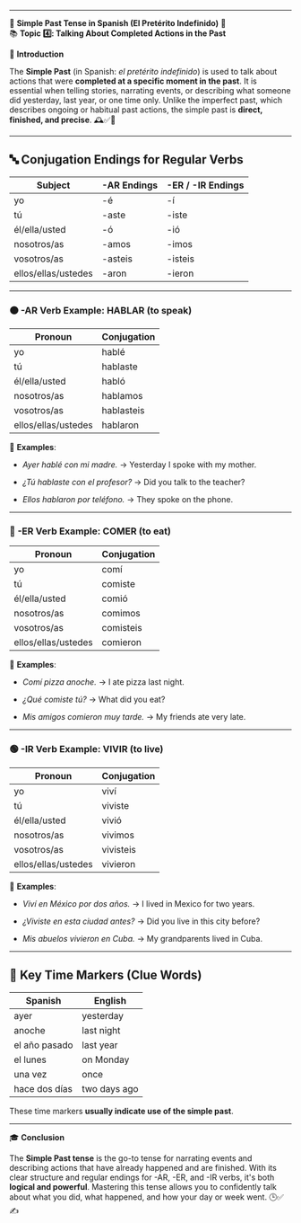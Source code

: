 
---
🌟 **Simple Past Tense in Spanish (El Pretérito Indefinido)** 🌟  
📚 **Topic 4️⃣: Talking About Completed Actions in the Past**

📘 **Introduction**

The **Simple Past** (in Spanish: _el pretérito indefinido_) is used to talk about actions that were **completed at a specific moment in the past**. It is essential when telling stories, narrating events, or describing what someone did yesterday, last year, or one time only. Unlike the imperfect past, which describes ongoing or habitual past actions, the simple past is **direct, finished, and precise**. 🕰️✅📖

---

## 🔤 **Conjugation Endings for Regular Verbs**

|Subject|-AR Endings|-ER / -IR Endings|
|---|---|---|
|yo|-é|-í|
|tú|-aste|-iste|
|él/ella/usted|-ó|-ió|
|nosotros/as|-amos|-imos|
|vosotros/as|-asteis|-isteis|
|ellos/ellas/ustedes|-aron|-ieron|

---

### 🟠 **-AR Verb Example: HABLAR (to speak)**

|Pronoun|Conjugation|
|---|---|
|yo|hablé|
|tú|hablaste|
|él/ella/usted|habló|
|nosotros/as|hablamos|
|vosotros/as|hablasteis|
|ellos/ellas/ustedes|hablaron|

📝 **Examples**:

- _Ayer hablé con mi madre._ → Yesterday I spoke with my mother.
    
- _¿Tú hablaste con el profesor?_ → Did you talk to the teacher?
    
- _Ellos hablaron por teléfono._ → They spoke on the phone.
    

---

### 🔵 **-ER Verb Example: COMER (to eat)**

|Pronoun|Conjugation|
|---|---|
|yo|comí|
|tú|comiste|
|él/ella/usted|comió|
|nosotros/as|comimos|
|vosotros/as|comisteis|
|ellos/ellas/ustedes|comieron|

📝 **Examples**:

- _Comí pizza anoche._ → I ate pizza last night.
    
- _¿Qué comiste tú?_ → What did you eat?
    
- _Mis amigos comieron muy tarde._ → My friends ate very late.
    

---

### 🟢 **-IR Verb Example: VIVIR (to live)**

|Pronoun|Conjugation|
|---|---|
|yo|viví|
|tú|viviste|
|él/ella/usted|vivió|
|nosotros/as|vivimos|
|vosotros/as|vivisteis|
|ellos/ellas/ustedes|vivieron|

📝 **Examples**:

- _Viví en México por dos años._ → I lived in Mexico for two years.
    
- _¿Viviste en esta ciudad antes?_ → Did you live in this city before?
    
- _Mis abuelos vivieron en Cuba._ → My grandparents lived in Cuba.
    

---

## 🧠 **Key Time Markers (Clue Words)**

|Spanish|English|
|---|---|
|ayer|yesterday|
|anoche|last night|
|el año pasado|last year|
|el lunes|on Monday|
|una vez|once|
|hace dos días|two days ago|

These time markers **usually indicate use of the simple past**.

---

🎓 **Conclusion**

The **Simple Past tense** is the go-to tense for narrating events and describing actions that have already happened and are finished. With its clear structure and regular endings for -AR, -ER, and -IR verbs, it's both **logical and powerful**. Mastering this tense allows you to confidently talk about what you did, what happened, and how your day or week went. 🕒✅✍️
